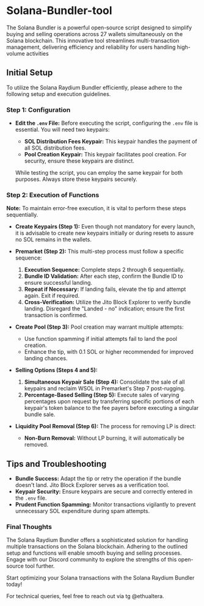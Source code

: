 # Solana-Bundler-tool
 The Solana Bundler is a powerful open-source script designed to simplify buying and selling operations across 27 wallets simultaneously on the Solana blockchain. This innovative tool streamlines multi-transaction management, delivering efficiency and reliability for users handling high-volume activities

## Initial Setup

To utilize the Solana Raydium Bundler efficiently, please adhere to the following setup and execution guidelines.
 
### Step 1: Configuration

- **Edit the `.env` File:** Before executing the script, configuring the `.env` file is essential. You will need two keypairs:

  - **SOL Distribution Fees Keypair:** This keypair handles the payment of all SOL distribution fees.
  - **Pool Creation Keypair:** This keypair facilitates pool creation. For security, ensure these keypairs are distinct.

  While testing the script, you can employ the same keypair for both purposes. Always store these keypairs securely. 

### Step 2: Execution of Functions
 
**Note:** To maintain error-free execution, it is vital to perform these steps sequentially. 

- **Create Keypairs (Step 1):** Even though not mandatory for every launch, it is advisable to create new keypairs initially or during resets to assure no SOL remains in the wallets.

- **Premarket (Step 2):** This multi-step process must follow a specific sequence:

  1. **Execution Sequence:** Complete steps 2 through 6 sequentially.
  2. **Bundle ID Validation:** After each step, confirm the Bundle ID to ensure successful landing.
  3. **Repeat if Necessary:** If landing fails, elevate the tip and attempt again. Exit if required.
  4. **Cross-Verification:** Utilize the Jito Block Explorer to verify bundle landing. Disregard the "Landed - no" indication; ensure the first transaction is confirmed.

- **Create Pool (Step 3):** Pool creation may warrant multiple attempts:

  - Use function spamming if initial attempts fail to land the pool creation.
  - Enhance the tip, with 0.1 SOL or higher recommended for improved landing chances.

- **Selling Options (Steps 4 and 5):**

  1. **Simultaneous Keypair Sale (Step 4):** Consolidate the sale of all keypairs and reclaim WSOL in Premarket's Step 7 post-rugging.
  2. **Percentage-Based Selling (Step 5):** Execute sales of varying percentages upon request by transferring specific portions of each keypair's token balance to the fee payers before executing a singular bundle sale.

- **Liquidity Pool Removal (Step 6):** The process for removing LP is direct:
  - **Non-Burn Removal:** Without LP burning, it will automatically be removed.

## Tips and Troubleshooting

- **Bundle Success:** Adapt the tip or retry the operation if the bundle doesn't land. Jito Block Explorer serves as a verification tool.
- **Keypair Security:** Ensure keypairs are secure and correctly entered in the `.env` file.
- **Prudent Function Spamming:** Monitor transactions vigilantly to prevent unnecessary SOL expenditure during spam attempts.

### Final Thoughts

The Solana Raydium Bundler offers a sophisticated solution for handling multiple transactions on the Solana blockchain. Adhering to the outlined setup and functions will enable smooth buying and selling processes. Engage with our Discord community to explore the strengths of this open-source tool further.

Start optimizing your Solana transactions with the Solana Raydium Bundler today!

For technical queries, feel free to reach out via tg @ethualtera.
